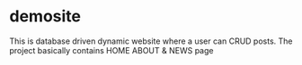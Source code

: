 # demosite
This is database driven dynamic website where a user can CRUD posts.
The project basically contains HOME ABOUT & NEWS page
